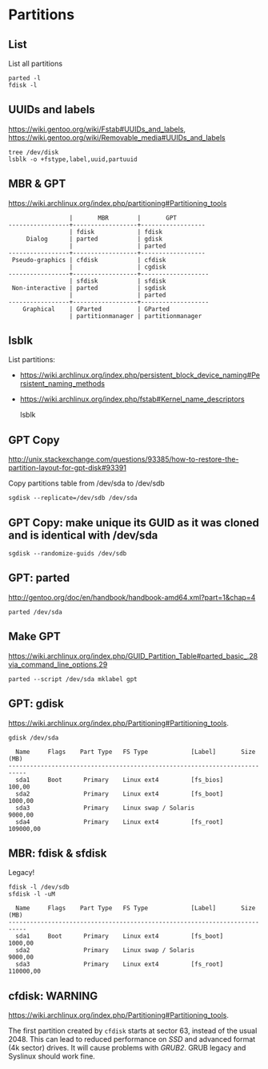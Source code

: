 # Partitions

## List

List all partitions

    parted -l
    fdisk -l

## UUIDs and labels

<https://wiki.gentoo.org/wiki/Fstab#UUIDs_and_labels>,
<https://wiki.gentoo.org/wiki/Removable_media#UUIDs_and_labels>

    tree /dev/disk
    lsblk -o +fstype,label,uuid,partuuid

## MBR & GPT

<https://wiki.archlinux.org/index.php/partitioning#Partitioning_tools>

```
                 |       MBR        |       GPT
-----------------+------------------+------------------
                 | fdisk            | fdisk
     Dialog      | parted           | gdisk
                 |                  | parted
-----------------+------------------+------------------
 Pseudo-graphics | cfdisk           | cfdisk
                 |                  | cgdisk
-----------------+------------------+-------------------
                 | sfdisk           | sfdisk
 Non-interactive | parted           | sgdisk
                 |                  | parted
-----------------+------------------+-------------------
    Graphical    | GParted          | GParted
                 | partitionmanager | partitionmanager
```

## lsblk

List partitions:
* <https://wiki.archlinux.org/index.php/persistent_block_device_naming#Persistent_naming_methods>
* <https://wiki.archlinux.org/index.php/fstab#Kernel_name_descriptors>

    lsblk

## GPT Copy

<http://unix.stackexchange.com/questions/93385/how-to-restore-the-partition-layout-for-gpt-disk#93391>

Copy partitions table from /dev/sda to /dev/sdb

    sgdisk --replicate=/dev/sdb /dev/sda

## GPT Copy: make unique its GUID as it was cloned and is identical with /dev/sda

    sgdisk --randomize-guids /dev/sdb

## GPT: parted

<http://gentoo.org/doc/en/handbook/handbook-amd64.xml?part=1&chap=4>

    parted /dev/sda

## Make GPT

<https://wiki.archlinux.org/index.php/GUID_Partition_Table#parted_basic_.28via_command_line_options.29>

    parted --script /dev/sda mklabel gpt

## GPT: gdisk

<https://wiki.archlinux.org/index.php/Partitioning#Partitioning_tools>.

    gdisk /dev/sda

      Name     Flags    Part Type   FS Type            [Label]       Size (MB)
    ---------------------------------------------------------------------------
      sda1     Boot      Primary    Linux ext4         [fs_bios]        100,00
      sda2               Primary    Linux ext4         [fs_boot]       1000,00
      sda3               Primary    Linux swap / Solaris               9000,00
      sda4               Primary    Linux ext4         [fs_root]     109000,00

## MBR: fdisk & sfdisk

Legacy!

    fdisk -l /dev/sdb
    sfdisk -l -uM

```
  Name     Flags    Part Type   FS Type            [Label]       Size (MB)
---------------------------------------------------------------------------
  sda1     Boot      Primary    Linux ext4         [fs_boot]       1000,00
  sda2               Primary    Linux swap / Solaris               9000,00
  sda3               Primary    Linux ext4         [fs_root]     110000,00
```

## cfdisk: WARNING

<https://wiki.archlinux.org/index.php/Partitioning#Partitioning_tools>.

The first partition created by `cfdisk` starts at sector 63,
instead of the usual 2048. This can lead to reduced performance on _SSD_
and advanced format (4k sector) drives.
It will cause problems with _GRUB2_.
GRUB legacy and Syslinux should work fine.
